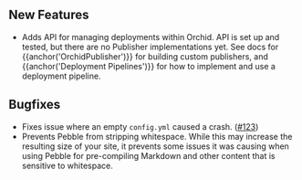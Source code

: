 ---
---

## New Features

- Adds API for managing deployments within Orchid. API is set up and tested, but there are no Publisher implementations
    yet. See docs for {{anchor('OrchidPublisher')}} for building custom publishers, and 
    {{anchor('Deployment Pipelines')}} for how to implement and use a deployment pipeline. 

## Bugfixes

- Fixes issue where an empty `config.yml` caused a crash. ([#123](https://github.com/JavaEden/Orchid/issues/123))
- Prevents Pebble from stripping whitespace. While this may increase the resulting size of your site, it prevents some
    issues it was causing when using Pebble for pre-compiling Markdown and other content that is sensitive to whitespace.
